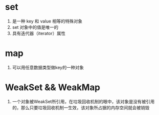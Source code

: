 # set
1. 是一种 key 和 value 相等的特殊对象
2. set 对象中的值是唯一的
3. 具有迭代器（iterator）属性

# map
1. 可以用任意数据类型做key的一种对象



# WeakSet && WeakMap
1. 一个对象被WeakSet所引用，在垃圾回收机制的眼中，该对象是没有被引用的，那么只要垃圾回收机制一生效，该对象所占据的内存空间就会被销毁
